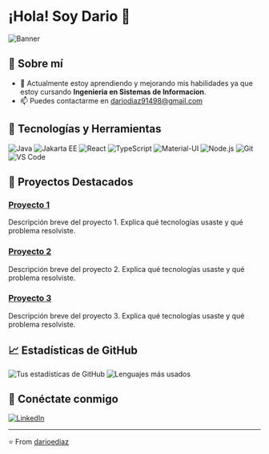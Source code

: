 # ¡Hola! Soy Dario 👋

![Banner](https://via.placeholder.com/1200x300.png?text=Tu+Banner+Personalizado)

## 🚀 Sobre mí

- 🌱 Actualmente estoy aprendiendo y mejorando mis habilidades ya que estoy cursando **Ingenieria en Sistemas de Informacion**.
- 📫 Puedes contactarme en dariodiaz91498@gmail.com

## 🔧 Tecnologías y Herramientas

![Java](https://img.shields.io/badge/Java-ED8B00?style=for-the-badge&logo=java&logoColor=white)
![Jakarta EE](https://img.shields.io/badge/Jakarta%20EE-007396?style=for-the-badge&logo=jakarta&logoColor=white)
![React](https://img.shields.io/badge/React-20232A?style=for-the-badge&logo=react&logoColor=61DAFB)
![TypeScript](https://img.shields.io/badge/TypeScript-007ACC?style=for-the-badge&logo=typescript&logoColor=white)
![Material-UI](https://img.shields.io/badge/Material--UI-0081CB?style=for-the-badge&logo=material-ui&logoColor=white)
![Node.js](https://img.shields.io/badge/Node.js-43853D?style=for-the-badge&logo=node-dot-js&logoColor=white)
![Git](https://img.shields.io/badge/Git-F05032?style=for-the-badge&logo=git&logoColor=white)
![VS Code](https://img.shields.io/badge/VS%20Code-007ACC?style=for-the-badge&logo=visual-studio-code&logoColor=white)

## 📝 Proyectos Destacados

### [Proyecto 1](https://github.com/tuusuario/proyecto1)
Descripción breve del proyecto 1. Explica qué tecnologías usaste y qué problema resolviste.

### [Proyecto 2](https://github.com/tuusuario/proyecto2)
Descripción breve del proyecto 2. Explica qué tecnologías usaste y qué problema resolviste.

### [Proyecto 3](https://github.com/tuusuario/proyecto3)
Descripción breve del proyecto 3. Explica qué tecnologías usaste y qué problema resolviste.

## 📈 Estadísticas de GitHub

![Tus estadísticas de GitHub](https://github-readme-stats.vercel.app/api?username=darioediaz&show_icons=true&theme=radical)
![Lenguajes más usados](https://github-readme-stats.vercel.app/api/top-langs/?username=darioediaz&layout=compact&theme=radical)

## 🔗 Conéctate conmigo

[![LinkedIn](https://img.shields.io/badge/LinkedIn-0077B5?style=for-the-badge&logo=linkedin&logoColor=white)](https://www.linkedin.com/in/darioediaz/)

---

⭐️ From [darioediaz](https://github.com/darioediaz)
